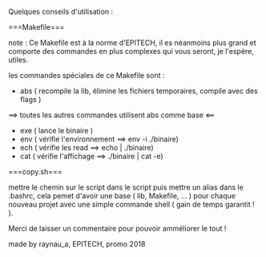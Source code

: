 Quelques conseils d'utilisation :

===Makefile===

note :
  Ce Makefile est à la norme d'EPITECH, il es néanmoins plus
  grand et comporte des commandes en plus complexes qui vous
  seront, je l'espère, utiles.

les commandes spéciales de ce Makefile sont :

  - abs ( recompile la lib, élimine les fichiers temporaires, compile
          avec des flags )

  ==> toutes les autres commandes utilisent abs comme base <==
  - exe ( lance le binaire )
  - env ( vérifie l'environnement ==> env -i ./binaire)
  - ech ( vérifie les read ==> echo | ./binaire)
  - cat ( vérifie l'affichage ==> ./binaire | cat -e)

===copy.sh===

mettre le chemin sur le script dans le script puis mettre un alias dans
le .bashrc, cela pemet d'avoir une base ( lib, Makefile, ... ) pour
chaque nouveau projet avec une simple commande shell ( gain de temps
garantit ! ).




Merci de laisser un commentaire pour pouvoir amméliorer le tout !


made by raynau_a, EPITECH, promo 2018
